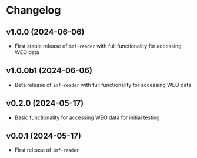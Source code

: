 # Changelog

## v1.0.0 (2024-06-06)
- First stable release of `imf-reader` with full functionality for accessing WEO data

## v1.0.0b1 (2024-06-06)
- Beta release of `imf-reader` with full functionality for accessing WEO data

## v0.2.0 (2024-05-17)
- Basic functionality for accessing WEO data for initial testing

## v0.0.1 (2024-05-17)

- First release of `imf-reader`
